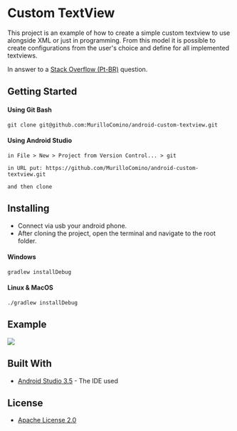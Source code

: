 # Custom TextView

This project is an example of how to create a simple custom textview to use alongside XML or just in programming. From this model it is possible to create configurations from the user's choice and define for all implemented textviews.

In answer to a [Stack Overflow (Pt-BR)](https://pt.stackoverflow.com/a/371672/128573) question.
## Getting Started
#### Using Git Bash
```
git clone git@github.com:MurilloComino/android-custom-textview.git
```

#### Using Android Studio
```
in File > New > Project from Version Control... > git

in URL put: https://github.com/MurilloComino/android-custom-textview.git

and then clone
```
## Installing
* Connect via usb your android phone.
* After cloning the project, open the terminal and navigate to the root folder.

#### Windows
````
gradlew installDebug
````
#### Linux & MacOS
````
./gradlew installDebug
````

## Example
![](https://github.com/MurilloComino/android-custom-textview/blob/master/resources/1.gif?raw=true)


## Built With

* [Android Studio 3.5](https://developer.android.com/studio) - The IDE used

## License

* [Apache License 2.0](https://github.com/MurilloComino/android-custom-textview/blob/master/LICENSE.md)